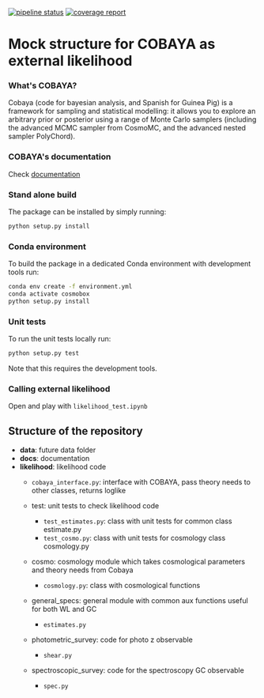 [![pipeline status](https://gitlab.euclid-sgs.uk/pf-ist-likelihood/likelihood-implementation/badges/master/pipeline.svg)](https://gitlab.euclid-sgs.uk/pf-ist-likelihood/likelihood-implementation/commits/master) [![coverage report](https://gitlab.euclid-sgs.uk/pf-ist-likelihood/likelihood-implementation/badges/master/coverage.svg)](https://gitlab.euclid-sgs.uk/pf-ist-likelihood/likelihood-implementation/commits/master)

# Mock structure for COBAYA as external likelihood

### What's COBAYA?

Cobaya (code for bayesian analysis, and Spanish for Guinea Pig) is a framework for sampling and statistical modelling: it allows you to explore an arbitrary prior or posterior using a range of Monte Carlo samplers (including the advanced MCMC sampler from CosmoMC, and the advanced nested sampler PolyChord).

### COBAYA's documentation

Check [documentation](https://cobaya.readthedocs.io/en/latest/index.html)


### Stand alone build

The package can be installed by simply running:

```bash
python setup.py install
```

### Conda environment

To build the package in a dedicated Conda environment with development tools run:

```bash
conda env create -f environment.yml
conda activate cosmobox
python setup.py install
```

### Unit tests

To run the unit tests locally run:

```bash
python setup.py test
```

Note that this requires the development tools.


### Calling external likelihood
Open and play with ```likelihood_test.ipynb```

## Structure of the repository

*  **data**: future data folder
*  **docs**: documentation
*  **likelihood**: likelihood code
    *  ```cobaya_interface.py```: interface with COBAYA, pass theory needs to other classes, returns loglike  
    * test: unit tests to check likelihood code
        *   ```test_estimates.py```: class with unit tests for common class estimate.py
        *   ```test_cosmo.py```: class with unit tests for cosmology class cosmology.py
     * cosmo: cosmology module which takes cosmological parameters and theory needs from Cobaya
        *   ```cosmology.py```: class with cosmological functions
                                      
    * general_specs: general module with common aux functions useful for both WL and GC
        *   ```estimates.py```
    * photometric_survey: code for photo z observable
        *  ```shear.py```
    * spectroscopic_survey: code for the spectroscopy GC observable
        * ```spec.py```
